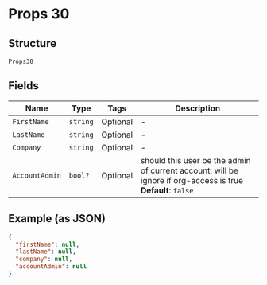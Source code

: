 
# Props 30

## Structure

`Props30`

## Fields

| Name | Type | Tags | Description |
|  --- | --- | --- | --- |
| `FirstName` | `string` | Optional | - |
| `LastName` | `string` | Optional | - |
| `Company` | `string` | Optional | - |
| `AccountAdmin` | `bool?` | Optional | should this user be the admin of current account, will be ignore if org-access is true<br>**Default**: `false` |

## Example (as JSON)

```json
{
  "firstName": null,
  "lastName": null,
  "company": null,
  "accountAdmin": null
}
```

